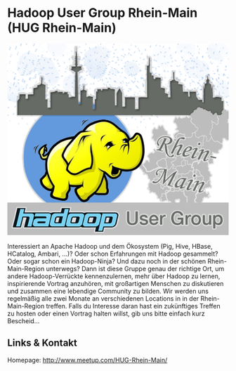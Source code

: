 # Hadoop User Group Rhein-Main (HUG Rhein-Main)
![Hadoop User Group Rhein-Main](./hugrheinmain.logo.png)

Interessiert an Apache Hadoop und dem Ökosystem (Pig, Hive, HBase,
HCatalog, Ambari, ...)? Oder schon Erfahrungen mit Hadoop gesammelt? Oder sogar
schon ein Hadoop-Ninja? Und dazu noch in der schönen Rhein-Main-Region unterwegs?
Dann ist diese Gruppe genau der richtige Ort, um andere Hadoop-Verrückte
kennenzulernen, mehr über Hadoop zu lernen, inspirierende Vortrag anzuhören, mit
großartigen Menschen zu diskutieren und zusammen eine lebendige Community zu
bilden. Wir werden uns regelmäßig alle zwei Monate an verschiedenen Locations in
in der Rhein-Main-Region treffen. Falls du Interesse daran hast ein zukünftiges
Treffen zu hosten oder einen Vortrag halten willst, gib uns bitte einfach kurz
Bescheid...


## Links &amp; Kontakt

Homepage: <http://www.meetup.com/HUG-Rhein-Main/>











